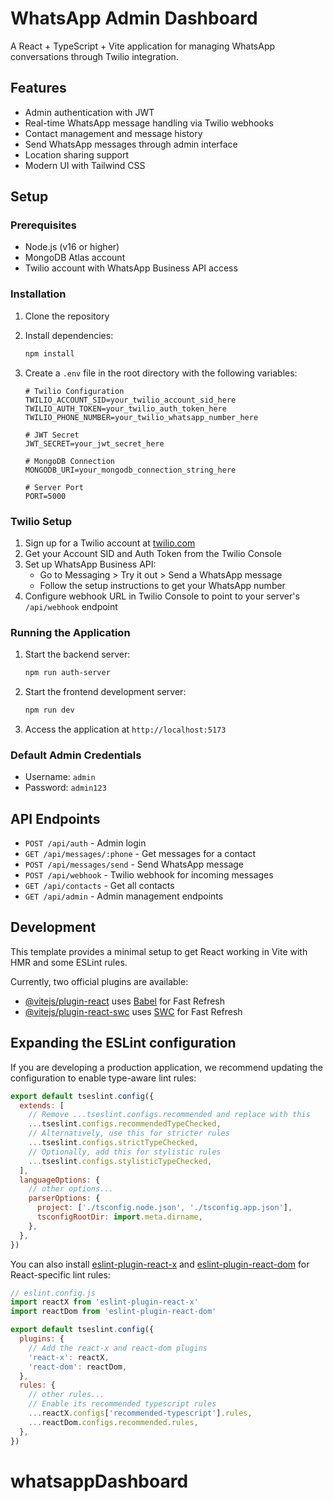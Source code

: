 # WhatsApp Admin Dashboard

A React + TypeScript + Vite application for managing WhatsApp conversations through Twilio integration.

## Features

- Admin authentication with JWT
- Real-time WhatsApp message handling via Twilio webhooks
- Contact management and message history
- Send WhatsApp messages through admin interface
- Location sharing support
- Modern UI with Tailwind CSS

## Setup

### Prerequisites

- Node.js (v16 or higher)
- MongoDB Atlas account
- Twilio account with WhatsApp Business API access

### Installation

1. Clone the repository
2. Install dependencies:
   ```bash
   npm install
   ```

3. Create a `.env` file in the root directory with the following variables:
   ```env
   # Twilio Configuration
   TWILIO_ACCOUNT_SID=your_twilio_account_sid_here
   TWILIO_AUTH_TOKEN=your_twilio_auth_token_here
   TWILIO_PHONE_NUMBER=your_twilio_whatsapp_number_here

   # JWT Secret
   JWT_SECRET=your_jwt_secret_here

   # MongoDB Connection
   MONGODB_URI=your_mongodb_connection_string_here

   # Server Port
   PORT=5000
   ```

### Twilio Setup

1. Sign up for a Twilio account at [twilio.com](https://www.twilio.com)
2. Get your Account SID and Auth Token from the Twilio Console
3. Set up WhatsApp Business API:
   - Go to Messaging > Try it out > Send a WhatsApp message
   - Follow the setup instructions to get your WhatsApp number
4. Configure webhook URL in Twilio Console to point to your server's `/api/webhook` endpoint

### Running the Application

1. Start the backend server:
   ```bash
   npm run auth-server
   ```

2. Start the frontend development server:
   ```bash
   npm run dev
   ```

3. Access the application at `http://localhost:5173`

### Default Admin Credentials

- Username: `admin`
- Password: `admin123`

## API Endpoints

- `POST /api/auth` - Admin login
- `GET /api/messages/:phone` - Get messages for a contact
- `POST /api/messages/send` - Send WhatsApp message
- `POST /api/webhook` - Twilio webhook for incoming messages
- `GET /api/contacts` - Get all contacts
- `GET /api/admin` - Admin management endpoints

## Development

This template provides a minimal setup to get React working in Vite with HMR and some ESLint rules.

Currently, two official plugins are available:

- [@vitejs/plugin-react](https://github.com/vitejs/vite-plugin-react/blob/main/packages/plugin-react) uses [Babel](https://babeljs.io/) for Fast Refresh
- [@vitejs/plugin-react-swc](https://github.com/vitejs/vite-plugin-react/blob/main/packages/plugin-react-swc) uses [SWC](https://swc.rs/) for Fast Refresh

## Expanding the ESLint configuration

If you are developing a production application, we recommend updating the configuration to enable type-aware lint rules:

```js
export default tseslint.config({
  extends: [
    // Remove ...tseslint.configs.recommended and replace with this
    ...tseslint.configs.recommendedTypeChecked,
    // Alternatively, use this for stricter rules
    ...tseslint.configs.strictTypeChecked,
    // Optionally, add this for stylistic rules
    ...tseslint.configs.stylisticTypeChecked,
  ],
  languageOptions: {
    // other options...
    parserOptions: {
      project: ['./tsconfig.node.json', './tsconfig.app.json'],
      tsconfigRootDir: import.meta.dirname,
    },
  },
})
```

You can also install [eslint-plugin-react-x](https://github.com/Rel1cx/eslint-react/tree/main/packages/plugins/eslint-plugin-react-x) and [eslint-plugin-react-dom](https://github.com/Rel1cx/eslint-react/tree/main/packages/plugins/eslint-plugin-react-dom) for React-specific lint rules:

```js
// eslint.config.js
import reactX from 'eslint-plugin-react-x'
import reactDom from 'eslint-plugin-react-dom'

export default tseslint.config({
  plugins: {
    // Add the react-x and react-dom plugins
    'react-x': reactX,
    'react-dom': reactDom,
  },
  rules: {
    // other rules...
    // Enable its recommended typescript rules
    ...reactX.configs['recommended-typescript'].rules,
    ...reactDom.configs.recommended.rules,
  },
})
```
# whatsappDashboard
